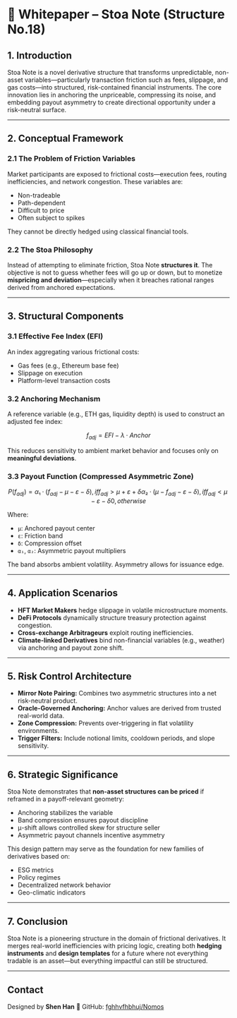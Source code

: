 # 📃 Whitepaper – Stoa Note (Structure No.18)

## 1. Introduction

Stoa Note is a novel derivative structure that transforms unpredictable, non-asset variables—particularly transaction friction such as fees, slippage, and gas costs—into structured, risk-contained financial instruments. The core innovation lies in anchoring the unpriceable, compressing its noise, and embedding payout asymmetry to create directional opportunity under a risk-neutral surface.

---

## 2. Conceptual Framework

### 2.1 The Problem of Friction Variables

Market participants are exposed to frictional costs—execution fees, routing inefficiencies, and network congestion. These variables are:

* Non-tradeable
* Path-dependent
* Difficult to price
* Often subject to spikes

They cannot be directly hedged using classical financial tools.

### 2.2 The Stoa Philosophy

Instead of attempting to eliminate friction, Stoa Note **structures it**. The objective is not to guess whether fees will go up or down, but to monetize **mispricing and deviation**—especially when it breaches rational ranges derived from anchored expectations.

---

## 3. Structural Components

### 3.1 Effective Fee Index (EFI)

An index aggregating various frictional costs:

* Gas fees (e.g., Ethereum base fee)
* Slippage on execution
* Platform-level transaction costs

### 3.2 Anchoring Mechanism

A reference variable (e.g., ETH gas, liquidity depth) is used to construct an adjusted fee index:

```math
f_{adj} = EFI - λ · Anchor
```

This reduces sensitivity to ambient market behavior and focuses only on **meaningful deviations**.

### 3.3 Payout Function (Compressed Asymmetric Zone)

```math
P(f_{adj}) =
    α₁ · (f_{adj} - μ - ε - δ), if f_{adj} > μ + ε + δ
    α₂ · (μ - f_{adj} - ε - δ), if f_{adj} < μ - ε - δ
    0, otherwise
```

Where:

* `μ`: Anchored payout center
* `ε`: Friction band
* `δ`: Compression offset
* `α₁`, `α₂`: Asymmetric payout multipliers

The band absorbs ambient volatility. Asymmetry allows for issuance edge.

---

## 4. Application Scenarios

* **HFT Market Makers** hedge slippage in volatile microstructure moments.
* **DeFi Protocols** dynamically structure treasury protection against congestion.
* **Cross-exchange Arbitrageurs** exploit routing inefficiencies.
* **Climate-linked Derivatives** bind non-financial variables (e.g., weather) via anchoring and payout zone shift.

---

## 5. Risk Control Architecture

* **Mirror Note Pairing:** Combines two asymmetric structures into a net risk-neutral product.
* **Oracle-Governed Anchoring:** Anchor values are derived from trusted real-world data.
* **Zone Compression:** Prevents over-triggering in flat volatility environments.
* **Trigger Filters:** Include notional limits, cooldown periods, and slope sensitivity.

---

## 6. Strategic Significance

Stoa Note demonstrates that **non-asset structures can be priced** if reframed in a payoff-relevant geometry:

* Anchoring stabilizes the variable
* Band compression ensures payout discipline
* μ-shift allows controlled skew for structure seller
* Asymmetric payout channels incentive asymmetry

This design pattern may serve as the foundation for new families of derivatives based on:

* ESG metrics
* Policy regimes
* Decentralized network behavior
* Geo-climatic indicators

---

## 7. Conclusion

Stoa Note is a pioneering structure in the domain of frictional derivatives. It merges real-world inefficiencies with pricing logic, creating both **hedging instruments** and **design templates** for a future where not everything tradable is an asset—but everything impactful can still be structured.

---

## Contact

Designed by **Shen Han**
🔗 GitHub: [fghhvfhbhuj/Nomos](https://github.com/fghhvfhbhuj/Nomos)
